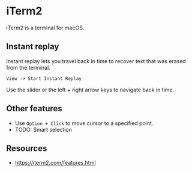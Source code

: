 # iTerm2

iTerm2 is a terminal for macOS.

## Instant replay
Instant replay lets you travel back in time to recover text that was erased from the terminal.

`View -> Start Instant Replay`

Use the slider or the left + right arrow keys to navigate back in time.

## Other features
- Use `Option + Click` to move cursor to a specified point.
- TODO: Smart selection

## Resources
- https://iterm2.com/features.html
